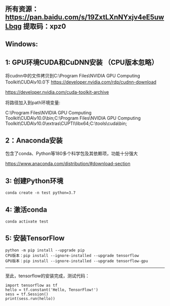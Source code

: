 ## 所有资源：https://pan.baidu.com/s/19ZxtLXnNYxjv4eE5uwLbqg 提取码：xpz0

## Windows:

## 1: GPU环境CUDA和CuDNN安装 （CPU版本忽略）

将cudnn中的文件拷贝到C:\Program Files\NVIDIA GPU Computing Toolkit\CUDA\v10.0下
https://developer.nvidia.com/rdp/cudnn-download

https://developer.nvidia.com/cuda-toolkit-archive

将路径加入到path环境变量:

C:\Program Files\NVIDIA GPU Computing Toolkit\CUDA\v10.0\bin;C:\Program Files\NVIDIA GPU Computing Toolkit\CUDA\v10.0\extras\CUPTI\libx64;C:\tools\cuda\bin;
    
## 2：Anaconda安装

包含了conda、Python等180多个科学包及其依赖项，功能十分强大

https://www.anaconda.com/distribution/#download-section

## 3: 创建Python环境

    conda create -n test python=3.7

## 4: 激活conda

    conda activate test

## 5: 安装TensorFlow

    python -m pip install --upgrade pip
    CPU版本：pip install --ignore-installed --upgrade tensorflow
    GPU版本：pip install --ignore-installed --upgrade tensorflow-gpu


--------------------------------------------------------------------------

至此，tensorflow的安装完成，测试代码：

    import tensorflow as tf
    hello = tf.constant('Hello, TensorFlow!')
    sess = tf.Session()
    print(sess.run(hello))



